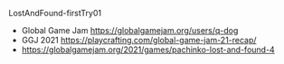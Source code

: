 LostAndFound-firstTry01

* Global Game Jam https://globalgamejam.org/users/q-dog
* GGJ 2021 https://playcrafting.com/global-game-jam-21-recap/
* https://globalgamejam.org/2021/games/pachinko-lost-and-found-4
